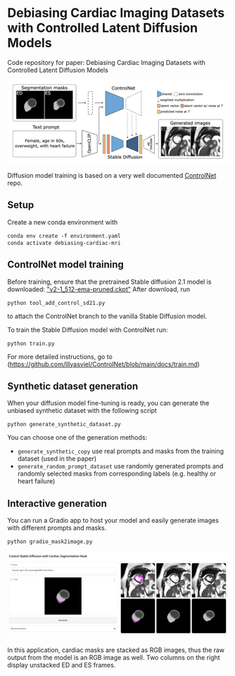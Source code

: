 # Debiasing Cardiac Imaging Datasets with Controlled Latent Diffusion Models
Code repository for paper: Debiasing Cardiac Imaging Datasets with Controlled Latent Diffusion Models

![img](figures/figure.png)

Diffusion model training is based on a very well documented [ControlNet](https://github.com/lllyasviel/ControlNet) repo. 

## Setup
Create a new conda environment with
```
conda env create -f environment.yaml
conda activate debiasing-cardiac-mri
```

## ControlNet model training

Before training, ensure that the pretrained Stable diffusion 2.1 model is downloaded: 
["v2-1_512-ema-pruned.ckpt"](https://huggingface.co/stabilityai/stable-diffusion-2-1-base/tree/main)
After download, run
```
python tool_add_control_sd21.py
```
to attach the ControlNet branch to the vanilla Stable Diffusion model.


To train the Stable Diffusion model with ControlNet run:
```
python train.py
```

For more detailed instructions, go to (https://github.com/lllyasviel/ControlNet/blob/main/docs/train.md)

## Synthetic dataset generation
When your diffusion model fine-tuning is ready, you can generate the unbiased synthetic dataset with the following script
```
python generate_synthetic_dataset.py
```
You can choose one of the generation methods:
 - `generate_synthetic_copy` use real prompts and masks from the training dataset (used in the paper)
 - `generate_random_prompt_dataset` use randomly generated prompts and randomly selected masks from corresponding labels (e.g. healthy or heart failure)

 ## Interactive generation
 You can run a Gradio app to host your model and easily generate images with different prompts and masks.
 ```
 python gradio_mask2image.py
 ```

![img](figures/gradio_cmr.png)

In this application, cardiac masks are stacked as RGB images, thus the raw output from the model is an RGB image as well. Two columns on the right display unstacked ED and ES frames.
